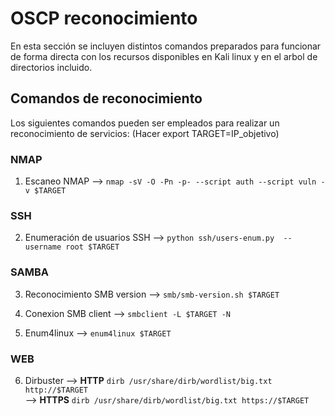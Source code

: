 # OSCP reconocimiento

En esta sección se incluyen distintos comandos preparados para funcionar de forma directa con los recursos disponibles en Kali linux y en el arbol de directorios incluido.

## Comandos de reconocimiento

Los siguientes comandos pueden ser empleados para realizar un reconocimiento de servicios: (Hacer export TARGET=IP_objetivo)
  
### NMAP

1) Escaneo NMAP                        -->  `nmap -sV -O -Pn -p- --script auth --script vuln -v $TARGET`

### SSH

2) Enumeración de usuarios SSH         -->  `python ssh/users-enum.py  --username root $TARGET`

### SAMBA

3) Reconocimiento SMB version          -->  `smb/smb-version.sh $TARGET`

4) Conexion SMB client                 -->  `smbclient -L $TARGET -N`

5) Enum4linux                          -->  `enum4linux $TARGET` 

### WEB

6) Dirbuster                           --> __HTTP__ `dirb /usr/share/dirb/wordlist/big.txt http://$TARGET`    
                                       --> __HTTPS__ `dirb /usr/share/dirb/wordlist/big.txt https://$TARGET` 
                                       
                                        
